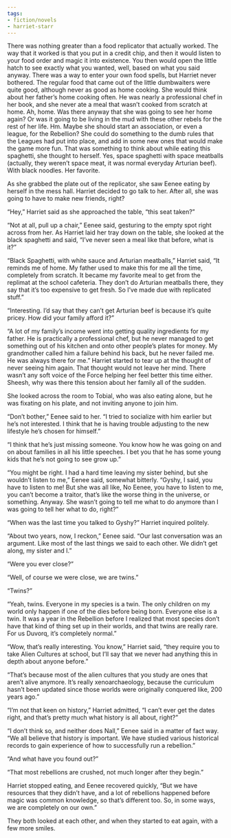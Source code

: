 ```yaml
---
tags:
- fiction/novels
- harriet-starr
---
```


There was nothing greater than a food replicator that actually worked.
The way that it worked is that you put in a credit chip, and then it
would listen to your food order and magic it into existence. You then
would open the little hatch to see exactly what you wanted, well, based
on what you said anyway. There was a way to enter your own food spells,
but Harriet never bothered. The regular food that came out of the little
dumbwaiters were quite good, although never as good as home cooking. She
would think about her father’s home cooking often. He was nearly a
professional chef in her book, and she never ate a meal that wasn’t
cooked from scratch at home. Ah, home. Was there anyway that she was
going to see her home again? Or was it going to be living in the mud
with these other rebels for the rest of her life. Hm. Maybe she should
start an association, or even a league, for the Rebellion? She could do
something to the dumb rules that the Leagues had put into place, and add
in some new ones that would make the game more fun. That was something
to think about while eating this spaghetti, she thought to herself. Yes,
space spaghetti with space meatballs (actually, they weren’t space meat,
it was normal everyday Arturian beef). With black noodles. Her favorite.

As she grabbed the plate out of the replicator, she saw Eenee eating by
herself in the mess hall. Harriet decided to go talk to her. After all,
she was going to have to make new friends, right?

“Hey,” Harriet said as she approached the table, “this seat taken?”

“Not at all, pull up a chair,” Eenee said, gesturing to the empty spot
right across from her. As Harriet laid her tray down on the table, she
looked at the black spaghetti and said, “I’ve never seen a meal like
that before, what is it?”

“Black Spaghetti, with white sauce and Arturian meatballs,” Harriet
said, “It reminds me of home. My father used to make this for me all the
time, completely from scratch. It became my favorite meal to get from
the replimat at the school cafeteria. They don’t do Arturian meatballs
there, they say that it’s too expensive to get fresh. So I’ve made due
with replicated stuff.”

“Interesting. I’d say that they can’t get Arturian beef is because it’s
quite pricey. How did your family afford it?”

“A lot of my family’s income went into getting quality ingredients for
my father. He is practically a professional chef, but he never managed
to get something out of his kitchen and onto other people’s plates for
money. My grandmother called him a failure behind his back, but he never
failed me. He was always there for me.” Harriet started to tear up at
the thought of never seeing him again. That thought would not leave her
mind. There wasn’t any soft voice of the Force helping her feel better
this time either. Sheesh, why was there this tension about her family
all of the sudden.

She looked across the room to Tobial, who was also eating alone, but he
was fixating on his plate, and not inviting anyone to join him.

“Don’t bother,” Eenee said to her. “I tried to socialize with him
earlier but he’s not interested. I think that he is having trouble
adjusting to the new lifestyle he’s chosen for himself.”

“I think that he’s just missing someone. You know how he was going on
and on about families in all his little speeches. I bet you that he has
some young kids that he’s not going to see grow up.”

“You might be right. I had a hard time leaving my sister behind, but she
wouldn’t listen to me,” Eenee said, somewhat bitterly. “Gyshy, I said,
you have to listen to me! But she was all like, No Eenee, you have to
listen to me, you can’t become a traitor, that’s like the worse thing in
the universe, or something. Anyway. She wasn’t going to tell me what to
do anymore than I was going to tell her what to do, right?”

“When was the last time you talked to Gyshy?” Harriet inquired politely.

“About two years, now, I reckon,” Eenee said. “Our last conversation was
an argument. Like most of the last things we said to each other. We
didn’t get along, my sister and I.”

“Were you ever close?”

“Well, of course we were close, we are twins.”

“Twins?”

“Yeah, twins. Everyone in my species is a twin. The only children on my
world only happen if one of the dies before being born. Everyone else is
a twin. It was a year in the Rebellion before I realized that most
species don’t have that kind of thing set up in their worlds, and that
twins are really rare. For us Duvorq, it’s completely normal.”

“Wow, that’s really interesting. You know,” Harriet said, “they require
you to take Alien Cultures at school, but I’ll say that we never had
anything this in depth about anyone before.”

“That’s because most of the alien cultures that you study are ones that
aren’t alive anymore. It’s really xenoarchaeology, because the
curriculum hasn’t been updated since those worlds were originally
conquered like, 200 years ago.”

“I’m not that keen on history,” Harriet admitted, “I can’t ever get the
dates right, and that’s pretty much what history is all about, right?”

“I don’t think so, and neither does Nall,” Eenee said in a matter of
fact way. “We all believe that history is important. We have studied
various historical records to gain experience of how to successfully run
a rebellion.”

“And what have you found out?”

“That most rebellions are crushed, not much longer after they begin.”

Harriet stopped eating, and Eenee recovered quickly, “But we have
resources that they didn’t have, and a lot of rebellions happened before
magic was common knowledge, so that’s different too. So, in some ways,
we are completely on our own.”

They both looked at each other, and when they started to eat again, with
a few more smiles.
